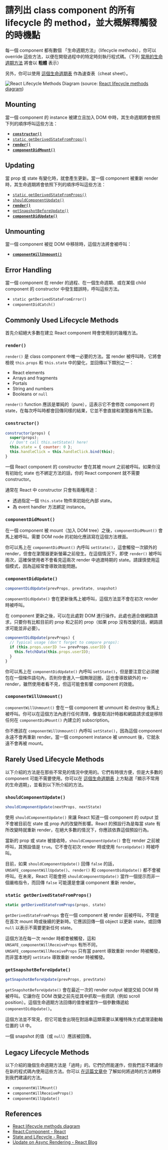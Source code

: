 # 請列出 class component 的所有 lifecycle 的 method，並大概解釋觸發的時機點

每一個 component 都有數個 「生命週期方法」（lifecycle methods），你可以 override 這些方法，以便在開發過程中的特定時刻執行程式碼。（下列 [常用的生命週期方法](#commonly-used-lifecycle-methods) 將會以 **粗體** 表示）

另外，你可以使用 [這個生命週期表](https://projects.wojtekmaj.pl/react-lifecycle-methods-diagram/) 作為速查表（cheat sheet）。

![React Lifecycle Methods Diagram](react-lifecycle-methods-diagram.png)
(source: [React lifecycle methods diagram](https://projects.wojtekmaj.pl/react-lifecycle-methods-diagram/))

## Mounting

當一個 component 的 instance 被建立且加入 DOM 中時，其生命週期將會依照下列的順序呼叫這些方法：

- [**`constructor()`**](#constructor)
- [`static getDerivedStateFromProps()`](#static-getDerivedStateFromProps)
- [**`render()`**](#render)
- [**`componentDidMount()`**](#componentDidMount)

## Updating

當 prop 或 state 有變化時，就會產生更新。當一個 component 被重新 render 時，其生命週期將會依照下列的順序呼叫這些方法：

- [`static getDerivedStateFromProps()`](#static-getDerivedStateFromProps)
- [`shouldComponentUpdate()`](#shouldComponentUpdate)
- [**`render()`**](#render)
- [`getSnapshotBeforeUpdate()`](#getSnapshotBeforeUpdate)
- [**`componentDidUpdate()`**](#componentDidUpdate)

## Unmounting

當一個 component 被從 DOM 中移除時，這個方法將會被呼叫：

- [**`componentWillUnmount()`**](#componentWillUnmount)

## Error Handling

當一個 component 在 render 的過程、在一個生命週期、或在某個 child component 的 constructor 中發生錯誤時，呼叫這些方法。

- `static getDerivedStateFromError()`
- `componentDidCatch()`

## Commonly Used Lifecycle Methods

首先介紹絕大多數在建立 React component 時會使用到的幾種方法。

### `render()`

`render()` 是 class component 中唯一必要的方法。當 render 被呼叫時，它將會檢視 `this.props` 和 `this.state` 中的變化，並回傳以下類別之一：

- React elements
- Arrays and fragments
- Portals
- String and numbers
- Booleans or `null`

`render()` function 應該是單純的（pure），這表示它不會修改 component 的 state，在每次呼叫時都會回傳同樣的結果，它並不會直接和瀏覽器有所互動。

### `constructor()`

```javascript
constructor(props) {
  super(props);
  // Don't call this.setState() here!
  this.state = { counter: 0 };
  this.handleClick = this.handleClick.bind(this);
}
```

一個 React component 的 constructor 會在其被 mount 之前被呼叫。如果你沒有初始化 state 也不綁定方法的話，你的 React component 就不需要 constructor。

通常在 React 中 constructor 只會有兩種用途：

- 透過指定一個 `this.state` 物件來初始化內部 state。
- 為 event handler 方法綁定 instance。

### `componentDidMount()`

在一個 component 被 mount（加入 DOM tree）之後，`componentDidMount()` 會馬上被呼叫。需要 DOM node 的初始化應該寫在這個方法裡面。

你可以馬上在 `componentDidMount()` 內呼叫 `setState()`，這會觸發一次額外的 render，但會在瀏覽器更新螢幕之前發生。在這個情況下，即使 `render()` 被呼叫兩次，這確保使用者不會看見這兩次 render 中過渡時期的 state。請謹慎使用這個模式，因為這經常會導致效能問題。

### `componentDidUpdate()`

```javascript
componentDidUpdate(prevProps, prevState, snapshot)
```

`componentDidUpdate()` 會在更新後馬上被呼叫，這個方法並不會在初次 render 時被呼叫。

在 component 更新之後，可以在此處對 DOM 進行操作。此處也適合做網路請求，只要你有比較目前的 prop 和之前的 prop（如果 prop 沒有改變的話，網路請求可能並非必要）。

```javascript
componentDidUpdate(prevProps) {
  // Typical usage (don't forget to compare props):
  if (this.props.userID !== prevProps.userID) {
    this.fetchData(this.props.userID);
  }
}
```

你可以馬上在 `componentDidUpdate()` 內呼叫 `setState()`，但是要注意它必須被包在一個條件語句內，否則你會進入一個無限迴圈，這也會導致額外的 re-render，雖然使用者看不見，但這可能會影響 component 的效能。

### `componentWillUnmount()`

`componentWillUnmount()` 會在ㄧ個 component 被 unmount 和 destroy 後馬上被呼叫。你可以在這個方法內進行任何清理，像是取消計時器和網路請求或是移除任何在 `componentDidMount()` 內建立的 subscription。

你不應該在 `componentWillUnmount()` 內呼叫 `setState()`，因為這個 component 永遠不會再重新 render。當一個 component instance 被 unmount 後，它就永遠不會再被 mount。

## Rarely Used Lifecycle Methods

以下介紹的方法是在那些不常見的情況中使用的。它們有時很方便，但是大多數的 component 可能不需要使用。你可以在 [這個生命週期表](https://projects.wojtekmaj.pl/react-lifecycle-methods-diagram/) 上方點選「顯示不常用的生命週期」，並看到以下所介紹的方法。

### `shouldComponentUpdate()`

```javascript
shouldComponentUpdate(nextProps, nextState)
```

使用 `shouldComponentUpdate()` 來讓 React 知道一個 component 的 output 並不會被目前在 state 或 prop 內的改變所影響。React 的預設行為是每當 state 有所改變時就重新 render，在絕大多數的情況下，你應該依靠這個預設行為。

當新的 prop 或 state 被接收時，`shouldComponentUpdate()` 會在 render 之前被呼叫，其預設值是 `true`。它不會在初次 render 時或使用 `forceUpdate()` 時被呼叫。

目前，如果 `shouldComponentUpdate()` 回傳 `false` 的話，`UNSAFE_componentWillUpdate()`、`render()` 和 `componentDidUpdate()` 都不會被呼叫。在未來，React 可能會把 `shouldComponentUpdate()` 當作一個提示而非一個嚴格指令，而回傳 `false` 可能還是會讓 component 重新 render。

### `static getDerivedStateFromProps()`

```javascript
static getDerivedStateFromProps(props, state)
```

`getDerivedStateFromProps` 會在一個 component 被 render 前被呼叫，不管是在首次 mount 時或後續的更新時。它應該回傳一個 object 以更新 state，或回傳 `null` 以表示不需要更新任何 state。

這個方法在每一次 render 時都會被觸發，這和 `UNSAFE_componentWillReceiveProps` 有所不同，`UNSAFE_componentWillReceiveProps` 只有當 parent 導致重新 render 時被觸發，而非當本地的 `setState` 導致重新 render 時被觸發。

### `getSnapshotBeforeUpdate()`

```javascript
getSnapshotBeforeUpdate(prevProps, prevState)
```

`getSnapshotBeforeUpdate()` 會在最近一次的 render output 被提交給 DOM 時被呼叫。它讓你在 DOM 改變之前先從其中抓取一些資訊（例如 scroll position）。這個生命週期方法回傳的值會被當作一個參數傳遞給 `componentDidUpdate()`。

這個方法並不常見，但它可能會出現在對話串這類需要以某種特殊方式處理滾動軸位置的 UI 中。

一個 snapshot 的值（或 `null`）應該被回傳。

## Legacy Lifecycle Methods

以下介紹的幾個生命週期方法是「過時」的。它們仍然能運作，但我們並不建議你在新的程式碼內使用這些方法。你可以 [在這篇文章中](https://reactjs.org/blog/2018/03/27/update-on-async-rendering.html) 了解如何將過時的方法轉移到我們建議的方法。

- `componentWillMount()`
- `componentWillReceiveProps()`
- `componentWillUpdate()`

## References

- [React lifecycle methods diagram](https://projects.wojtekmaj.pl/react-lifecycle-methods-diagram/)
- [React.Component - React](https://reactjs.org/docs/react-component.html)
- [State and Lifecycle - React](https://reactjs.org/docs/state-and-lifecycle.html)
- [Update on Async Rendering - React Blog](https://reactjs.org/blog/2018/03/27/update-on-async-rendering.html)

